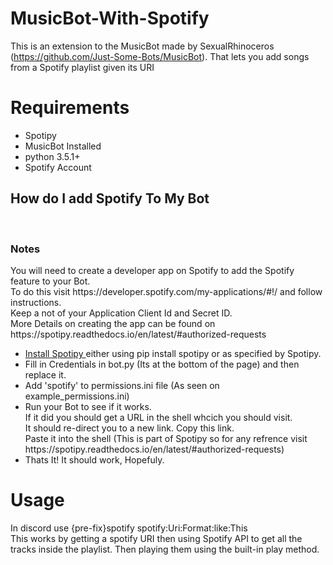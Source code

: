 # MusicBot-With-Spotify
This is an extension to the MusicBot made by SexualRhinoceros (https://github.com/Just-Some-Bots/MusicBot). That lets you add songs from a Spotify playlist given its URI

<h1> Requirements </h1>
<ul> 
<li> Spotipy </li>
<li> MusicBot Installed </li>
<li> python 3.5.1+ </li>
<li> Spotify Account </li>
</ul>
<h2> How do I add Spotify To My Bot</h2> </br>
<h3> Notes </h3>
<p>You will need to create a developer app on Spotify to add the Spotify feature to your Bot.<br>
To do this visit https://developer.spotify.com/my-applications/#!/ and follow instructions.<br>
Keep a not of your Application Client Id and Secret ID. <br>
More Details on creating the app can be found on https://spotipy.readthedocs.io/en/latest/#authorized-requests </p>
<ul>
<li><a href ="https://github.com/plamere/spotipy">Install Spotipy </a> either using pip install spotipy or as specified by Spotipy. </br> </li>
<li>Fill in Credentials in bot.py (Its at the bottom of the page) and then replace it. </li>
<li>Add 'spotify' to permissions.ini file (As seen on example_permissions.ini) </li>
<li>Run your Bot to see if it works.<br>If it did you should get a URL in the shell whcich you should visit.<br>
It should re-direct you to a new link. Copy this link.<br>
Paste it into the shell (This is part of Spotipy so for any refrence visit https://spotipy.readthedocs.io/en/latest/#authorized-requests)
</li> 
<li> Thats It! It should work, Hopefuly.</li> 
</ul>

<h1> Usage </h1>
In discord use {pre-fix}spotify spotify:Uri:Format:like:This <br>
This works by getting a spotify URI then using Spotify API to get all the tracks inside the playlist. Then playing them using the built-in play method.


